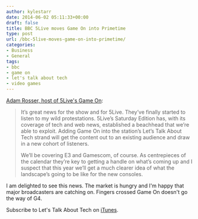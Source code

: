 ```yaml
---
author: kylestarr
date: 2014-06-02 05:11:33+00:00
draft: false
title: BBC 5Live moves Game On into Primetime
type: post
url: /bbc-5live-moves-game-on-into-primetime/
categories:
- Business
- General
tags:
- bbc
- game on
- let's talk about tech
- video games
---
```


[Adam Rosser, host of 5Live's Game On](http://www.mcvuk.com/news/read/bbc-5live-pushes-video-games-show-into-primetime-slot/):

> It’s great news for the show and for 5Live. They’ve finally started to listen to my wild protestations. 5Live’s Saturday Edition has, with its coverage of tech and web news, established a beachhead that we’re able to exploit. Adding Game On into the station’s Let’s Talk About Tech strand will get the content out to an existing audience and draw in a new cohort of listeners.
>
> We’ll be covering E3 and Gamescom, of course. As centrepieces of the calendar they’re key to getting a handle on what’s coming up and I suspect that this year we’ll get a much clearer idea of what the landscape’s going to be like for the
new consoles.

I am delighted to see this news. The market is hungry and I'm happy that major broadcasters are catching on. Fingers crossed Game On doesn't go the way of G4.

Subscribe to Let's Talk About Tech on [iTunes](https://itunes.apple.com/us/podcast/lets-talk-about-tech/id581875435?mt=2&uo=4&at=1l3v2y3&ct=TSOG).
